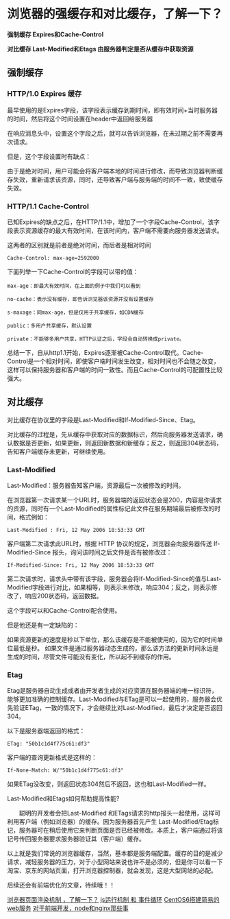 # 浏览器的强缓存和对比缓存，了解一下？

**强制缓存 Expires和Cache-Control**

**对比缓存 Last-Modified和Etags 由服务器判定是否从缓存中获取资源**

## 强制缓存

### HTTP/1.0 Expires 缓存

最早使用的是Expires字段，该字段表示缓存到期时间，即有效时间+当时服务器的时间，然后将这个时间设置在header中返回给服务器

在响应消息头中，设置这个字段之后，就可以告诉浏览器，在未过期之前不需要再次请求。

但是，这个字段设置时有缺点：

由于是绝对时间，用户可能会将客户端本地的时间进行修改，而导致浏览器判断缓存失效，重新请求该资源，同时，还导致客户端与服务端的时间不一致，致使缓存失效。

### HTTP/1.1 Cache-Control

已知Expires的缺点之后，在HTTP/1.1中，增加了一个字段Cache-Control，该字段表示资源缓存的最大有效时间，在该时间内，客户端不需要向服务器发送请求。

这两者的区别就是前者是绝对时间，而后者是相对时间
```
Cache-Control: max-age=2592000
```

下面列举一下Cache-Control的字段可以带的值：

    max-age：即最大有效时间，在上面的例子中我们可以看到
    
    no-cache：表示没有缓存，即告诉浏览器该资源并没有设置缓存
    
    s-maxage：同max-age，但是仅用于共享缓存，如CDN缓存
    
    public：多用户共享缓存，默认设置
    
    private：不能够多用户共享，HTTP认证之后，字段会自动转换成private。

总结一下，自从http1.1开始，Expires逐渐被Cache-Control取代。Cache-Control是一个相对时间，即使客户端时间发生改变，相对时间也不会随之改变，这样可以保持服务器和客户端的时间一致性。而且Cache-Control的可配置性比较强大。

## 对比缓存

对比缓存在协议里的字段是Last-Modified和If-Modified-Since、Etag。

对比缓存的过程是，先从缓存中获取对应的数据标识，然后向服务器发送请求，确认数据是否更新，如果更新，则返回新数据和新缓存；反之，则返回304状态码，告知客户端缓存未更新，可继续使用。

### Last-Modified

Last-Modified：服务器告知客户端，资源最后一次被修改的时间。

在浏览器第一次请求某一个URL时，服务器端的返回状态会是200，内容是你请求的资源，同时有一个Last-Modified的属性标记此文件在服务期端最后被修改的时间，格式例如：
```
Last-Modified : Fri, 12 May 2006 18:53:33 GMT
```

客户端第二次请求此URL时，根据 HTTP 协议的规定，浏览器会向服务器传送 If-Modified-Since 报头，询问该时间之后文件是否有被修改过：

```
If-Modified-Since: Fri, 12 May 2006 18:53:33 GMT
```

第二次请求时，请求头中带有该字段，服务器会将If-Modified-Since的值与Last-Modified字段进行对比，如果相等，则表示未修改，响应304；反之，则表示修改了，响应200状态码，返回数据。

这个字段可以和Cache-Control配合使用。

但是他还是有一定缺陷的：

如果资源更新的速度是秒以下单位，那么该缓存是不能被使用的，因为它的时间单位最低是秒。
如果文件是通过服务器动态生成的，那么该方法的更新时间永远是生成的时间，尽管文件可能没有变化，所以起不到缓存的作用。

### Etag

Etag是服务器自动生成或者由开发者生成的对应资源在服务器端的唯一标识符，能够更加准确的控制缓存。Last-Modified与ETag是可以一起使用的，服务器会优先验证ETag，一致的情况下，才会继续比对Last-Modified，最后才决定是否返回304。

以下是服务器端返回的格式：
```
ETag: "50b1c1d4f775c61:df3"
```
客户端的查询更新格式是这样的：
```
If-None-Match: W/"50b1c1d4f775c61:df3"
```
如果ETag没改变，则返回状态304然后不返回，这也和Last-Modified一样。

Last-Modified和Etags如何帮助提高性能?

　　聪明的开发者会把Last-Modified 和ETags请求的http报头一起使用，这样可利用客户端（例如浏览器）的缓存。因为服务器首先产生 Last-Modified/Etag标记，服务器可在稍后使用它来判断页面是否已经被修改。本质上，客户端通过将该记号传回服务器要求服务器验证其（客户端）缓存。

以上就是我们常说的浏览器缓存，当然，基本都是服务端配置。缓存的目的是减少请求，减轻服务器的压力，对于小型网站来说也许不是必须的，但是你可以看一下淘宝、京东的网站页面，打开浏览器控制器，就会发现，这是大型网站的必配。

后续还会有前端优化的文章，待续哦！！

[浏览器页面渲染机制 ，了解一下？](https://www.imooc.com/article/256986)
[js运行机制 和 事件循环](https://www.imooc.com/article/45526)
[CentOS6搭建简易的web服务](https://www.imooc.com/article/43033)
[对于前端开发，node和nginx那些事](https://www.imooc.com/article/44278)
